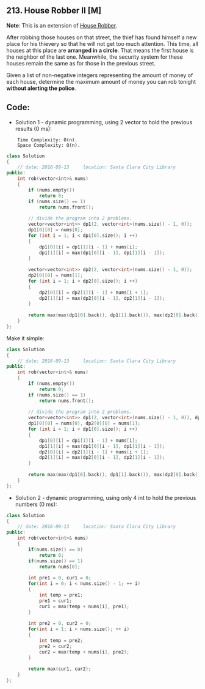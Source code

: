 ## 213. House Robber II [M]
**Note**: This is an extension of [House Robber]().  

After robbing those houses on that street, the thief has found himself a new place for his thievery so that he will not get too much attention. This time, all houses at this place are **arranged in a circle**. That means the first house is the neighbor of the last one. Meanwhile, the security system for these houses remain the same as for those in the previous street.   

Given a list of non-negative integers representing the amount of money of each house, determine the maximum amount of money you can rob tonight **without alerting the police**.   

## Code:
- Solution 1 - dynamic programming, using 2 vector to hold the previous results (0 ms):
```
    Time Complexity: O(n).
    Space Complexity: O(n).
```
```c++
class Solution 
{
    // date: 2016-09-13     location: Santa Clara City Library
public:
    int rob(vector<int>& nums) 
    {
        if (nums.empty())
            return 0;
        if (nums.size() == 1)
            return nums.front();
            
        // divide the program into 2 problems.
        vector<vector<int>> dp1(2, vector<int>(nums.size() - 1, 0));
        dp1[0][0] = nums[0];
        for (int i = 1; i < dp1[0].size(); i ++)
        {
            dp1[0][i] = dp1[1][i - 1] + nums[i];
            dp1[1][i] = max(dp1[0][i - 1], dp1[1][i - 1]);
        }
        
        vector<vector<int>> dp2(2, vector<int>(nums.size() - 1, 0));
        dp2[0][0] = nums[1];
        for (int i = 1; i < dp2[0].size(); i ++)
        {
            dp2[0][i] = dp2[1][i - 1] + nums[i + 1];
            dp2[1][i] = max(dp2[0][i - 1], dp2[1][i - 1]);
        }
        
        return max(max(dp1[0].back(), dp1[1].back()), max(dp2[0].back(), dp2[0].back()));
    }
};
```

Make it simple:
```c++
class Solution 
{
    // date: 2016-09-13     location: Santa Clara City Library
public:
    int rob(vector<int>& nums) 
    {
        if (nums.empty())
            return 0;
        if (nums.size() == 1)
            return nums.front();
            
        // divide the program into 2 problems.
        vector<vector<int>> dp1(2, vector<int>(nums.size() - 1, 0)), dp2(2, vector<int>(nums.size() - 1, 0));
        dp1[0][0] = nums[0], dp2[0][0] = nums[1];
        for (int i = 1; i < dp1[0].size(); i ++)
        {
            dp1[0][i] = dp1[1][i - 1] + nums[i];
            dp1[1][i] = max(dp1[0][i - 1], dp1[1][i - 1]);
            dp2[0][i] = dp2[1][i - 1] + nums[i + 1];
            dp2[1][i] = max(dp2[0][i - 1], dp2[1][i - 1]);
        }
        
        return max(max(dp1[0].back(), dp1[1].back()), max(dp2[0].back(), dp2[0].back()));
    }
};
```

- Solution 2 - dynamic programming, using only 4 int to hold the previous numbers (0 ms):
```c++
class Solution 
{
    // date: 2016-09-13     location: Santa Clara City Library
public:
    int rob(vector<int>& nums) 
    {
        if(nums.size() == 0)
            return 0;
        if(nums.size() == 1)
            return nums[0];
        
        int pre1 = 0, cur1 = 0;
        for(int i = 0; i < nums.size() - 1; ++ i)
        {
            int temp = pre1;
            pre1 = cur1;
            cur1 = max(temp + nums[i], pre1);
        }
        
        int pre2 = 0, cur2 = 0;
        for(int i = 1; i < nums.size(); ++ i)
        {
            int temp = pre2;
            pre2 = cur2;
            cur2 = max(temp + nums[i], pre2);
        }
        
        return max(cur1, cur2);
    }
};
```
